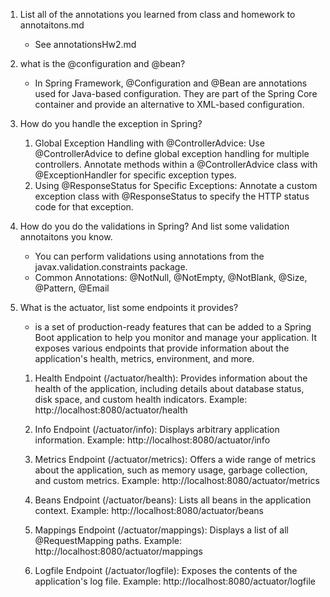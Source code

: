 1. List all of the annotations you learned from class and homework to
   annotaitons.md

    - See annotationsHw2.md

2. what is the @configuration and @bean?

    - In Spring Framework, @Configuration and @Bean are annotations used for Java-based configuration. They are part of the Spring Core container and provide an alternative to XML-based configuration.

3. How do you handle the exception in Spring?

    1. Global Exception Handling with @ControllerAdvice: Use @ControllerAdvice to define global exception handling for multiple controllers.
       Annotate methods within a @ControllerAdvice class with @ExceptionHandler for specific exception types.
   2. Using @ResponseStatus for Specific Exceptions: Annotate a custom exception class with @ResponseStatus to specify the HTTP status code for that exception.

4. How do you do the validations in Spring? And list some validation annotaitons
   you know.

    - You can perform validations using annotations from the javax.validation.constraints package.
    - Common Annotations: @NotNull, @NotEmpty, @NotBlank, @Size, @Pattern, @Email

5. What is the actuator, list some endpoints it provides?

    - is a set of production-ready features that can be added to a Spring Boot application to help you monitor and manage your application. It exposes various endpoints that provide information about the application's health, metrics, environment, and more.
   1. Health Endpoint (/actuator/health): Provides information about the health of the application, including details about database status, disk space, and custom health indicators.
      Example: http://localhost:8080/actuator/health

   2. Info Endpoint (/actuator/info): Displays arbitrary application information.
      Example: http://localhost:8080/actuator/info
   3. Metrics Endpoint (/actuator/metrics): Offers a wide range of metrics about the application, such as memory usage, garbage collection, and custom metrics.
      Example: http://localhost:8080/actuator/metrics
   4. Beans Endpoint (/actuator/beans): Lists all beans in the application context.
      Example: http://localhost:8080/actuator/beans
   5. Mappings Endpoint (/actuator/mappings): Displays a list of all @RequestMapping paths.
      Example: http://localhost:8080/actuator/mappings
   6. Logfile Endpoint (/actuator/logfile): Exposes the contents of the application's log file.
      Example: http://localhost:8080/actuator/logfile
